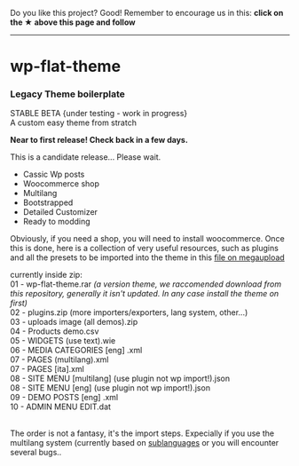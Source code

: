 Do you like this project? Good! Remember to encourage us in this: <b>click on the ★ above this page and follow</b>

---

# wp-flat-theme

### Legacy Theme boilerplate

STABLE BETA {under testing - work in progress}<br>
A custom easy theme from stratch

**Near to first release! Check back in a few days.**

This is a candidate release... Please wait.

-   Cassic Wp posts
-   Woocommerce shop
-   Multilang
-   Bootstrapped
-   Detailed Customizer
-   Ready to modding

Obviously, if you need a shop, you will need to install woocommerce. Once this is done, here is a collection of very useful resources, such as plugins and all the presets to be imported into the theme in this [file on megaupload](https://mega.nz/file/T6xVHDQR#A4YXsMIiZZ3tXa12ePLYKtoYUFZx8iz931P4cfZS0FM)

currently inside zip:<br>
01 - wp-flat-theme.rar _(a version theme, we raccomended download from this repository, generally it isn't updated. In any case install the theme on first)_<br>
02 - plugins.zip (more importers/exporters, lang system, other...)<br>
03 - uploads image (all demos).zip<br>
04 - Products demo.csv<br>
05 - WIDGETS (use text).wie<br>
06 - MEDIA CATEGORIES [eng] .xml<br>
07 - PAGES (multilang).xml<br>
07 - PAGES [ita].xml<br>
08 - SITE MENU  [multilang] (use plugin not wp import!).json<br>
08 - SITE MENU [eng] (use plugin not wp import!).json<br>
09 - DEMO POSTS [eng] .xml<br>
10 - ADMIN MENU EDIT.dat<br>
<br>

The order is not a fantasy, it's the import steps. Expecially if you use the multilang system (currently based on [sublanguages](https://it.wordpress.org/plugins/sublanguage/) or you will encounter several bugs..